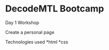 DecodeMTL Bootcamp
==================

Day 1 Workshop

Create a personal page

Technologies used
*html
*css